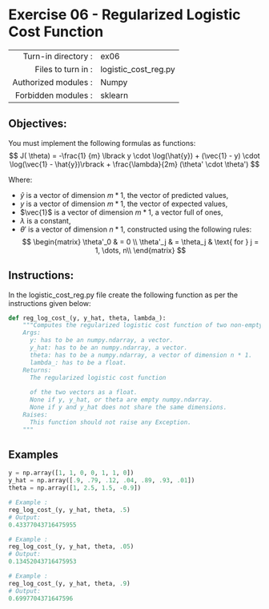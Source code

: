 # Exercise 06 - Regularized Logistic Cost Function
|                         |                    |
| -----------------------:| ------------------ |
|   Turn-in directory :   |  ex06              |
|   Files to turn in :    |  logistic_cost_reg.py|
|   Authorized modules :  |  Numpy             |
|   Forbidden modules :   |  sklearn           |

## Objectives:
You must implement the following formulas as functions:  
$$
J( \theta) = -\frac{1} {m} \lbrack y \cdot \log(\hat{y}) + (\vec{1} - y) \cdot \log(\vec{1} - \hat{y})\rbrack + \frac{\lambda}{2m} (\theta' \cdot \theta')
$$

Where:
- $\hat{y}$ is a vector of dimension $m * 1$, the vector of predicted values,
- $y$ is a vector of dimension $m * 1$, the vector of expected values,
- $\vec{1}$ is a vector of dimension $m * 1$, a vector full of ones,
- $\lambda$ is a constant,
- $\theta'$ is a vector of dimension $n * 1$, constructed using the following rules: 
$$
\begin{matrix}
\theta'_0 & =  0 \\
\theta'_j & =  \theta_j & \text{ for } j = 1, \dots, n\\    
\end{matrix}
$$

## Instructions:
In the logistic_cost_reg.py file create the following function as per the instructions given below:
```python
def reg_log_cost_(y, y_hat, theta, lambda_):
    """Computes the regularized logistic cost function of two non-empty numpy.ndarray, without any for loop. The two arrays must have the same dimensions.
    Args:
      y: has to be an numpy.ndarray, a vector.
      y_hat: has to be an numpy.ndarray, a vector.
      theta: has to be a numpy.ndarray, a vector of dimension n * 1.
      lambda_: has to be a float.
    Returns:
      The regularized logistic cost function 
      
      of the two vectors as a float.
      None if y, y_hat, or theta are empty numpy.ndarray.
      None if y and y_hat does not share the same dimensions.
    Raises:
      This function should not raise any Exception.
    """
```

## Examples
```python
y = np.array([1, 1, 0, 0, 1, 1, 0])
y_hat = np.array([.9, .79, .12, .04, .89, .93, .01])
theta = np.array([1, 2.5, 1.5, -0.9])

# Example :
reg_log_cost_(y, y_hat, theta, .5)
# Output:
0.43377043716475955

# Example :
reg_log_cost_(y, y_hat, theta, .05)
# Output:
0.13452043716475953

# Example :
reg_log_cost_(y, y_hat, theta, .9)
# Output:
0.6997704371647596
```
